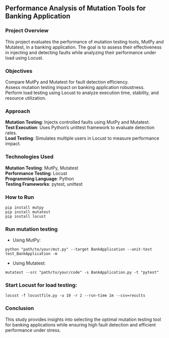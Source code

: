 ## Performance Analysis of Mutation Tools for Banking Application
### Project Overview
This project evaluates the performance of mutation testing tools, MutPy and Mutatest, in a banking application. The goal is to assess their effectiveness in injecting and detecting faults while analyzing their performance under load using Locust.

### Objectives
Compare MutPy and Mutatest for fault detection efficiency.\
Assess mutation testing impact on banking application robustness.\
Perform load testing using Locust to analyze execution time, stability, and resource utilization.

### Approach
**Mutation Testing**: Injects controlled faults using MutPy and Mutatest.\
**Test Execution**: Uses Python’s unittest framework to evaluate detection rates.\
**Load Testing**: Simulates multiple users in Locust to measure performance impact.

### Technologies Used
**Mutation Testing**: MutPy, Mutatest\
**Performance Testing**: Locust\
**Programming Language**: Python\
**Testing Frameworks**: pytest, unittest

### How to Run
```
pip install mutpy
pip install mutatest
pip install locust
```

### Run mutation testing
- Using MutPy:
```
python "path/to/your/mut.py" --target BankApplication --unit-test test_BankApplication -m
```

- Using Mutatest:
```
mutatest --src "path/to/your/code" -s BankApplication.py -t "pytest"
```

### Start Locust for load testing:
```
locust -f locustfile.py -u 10 -r 2 --run-time 1m --csv=results  
```
### Conclusion
This study provides insights into selecting the optimal mutation testing tool for banking applications while ensuring high fault detection and efficient performance under stress.

